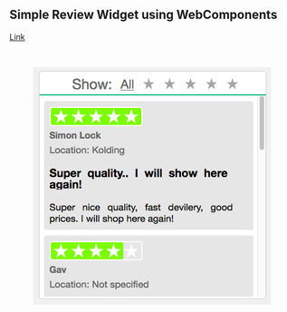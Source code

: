 ## Simple Review Widget using WebComponents

[Link](https://andyfv.github.io/review-widget/)

<br>

<p align="center">
    <img src="resources/images/review-widget.png">
</p>
